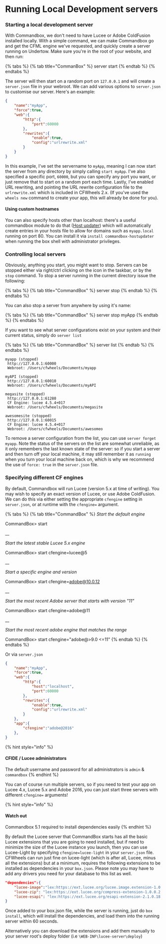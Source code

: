 # Running Local Development servers

### Starting a local development server

With Commandbox, we don't need to have Lucee or Adobe ColdFusion installed locally. With a simple command, we can make Commandbox go and get the CFML engine we've requested, and quickly create a server running on Undertow. Make sure you're in the root of your website, and then run:

{% tabs %}
{% tab title="CommanBox" %}
server start
{% endtab %}
{% endtabs %}

The server will then start on a random port on `127.0.0.1` and will create a `server.json` file in your webroot. We can add various options to `server.json` to customise our server. Here's an example:

```json
{
    "name":"myApp",
    "force":true,
    "web":{
        "http":{
            "port":60000
        },
        "rewrites":{
            "enable":true,
            "config":"urlrewrite.xml"
        }
    }
}
```

In this example, I've set the servername to `myApp`, meaning I can now start the server from any directory by simply calling `start myApp`. I've also specified a specific port, `60000`, but you can specify any port you want, or just remove that to start on a random port each time. Lastly, I've enabled URL rewriting, and pointing the URL rewrite configuration file to the `urlrewrite.xml` which is included in CFWheels 2.x. (If you've used the `wheels new` command to create your app, this will already be done for you).

#### Using custom hostnames

You can also specify hosts other than localhost: there's a useful commandbox module to do that ([Host updater](https://www.forgebox.io/view/commandbox-hostupdater)) which will automatically create entries in your hosts file to allow for domains such as `myapp.local` running on port 80. You can install it via `install commandbox-hostupdater` when running the box shell with administrator privileges.

### Controlling local servers

Obviously, anything you start, you might want to stop. Servers can be stopped either via right/ctrl clicking on the icon in the taskbar, or by the `stop` command. To stop a server running in the current directory issue the following:

{% tabs %}
{% tab title="CommandBox" %}
server stop
{% endtab %}
{% endtabs %}

You can also stop a server from anywhere by using it's name:

{% tabs %}
{% tab title="CommandBox" %}
server stop myApp
{% endtab %}
{% endtabs %}

If you want to see what server configurations exist on your system and their current status, simply do `server list`

{% tabs %}
{% tab title="CommandBox" %}
server list
{% endtab %}
{% endtabs %}

```shell-session
myapp (stopped)
 http://127.0.0.1:60000
 Webroot: /Users/cfwheels/Documents/myapp

myAPI (stopped)
 http://127.0.0.1:60010
 Webroot: /Users/cfwheels/Documents/myAPI

megasite (stopped)
 http://127.0.0.1:61280
 CF Engine: lucee 4.5.4+017
 Webroot: /Users/cfwheels/Documents/megasite

awesomesite (stopped)
 http://127.0.0.1:60015
 CF Engine: lucee 4.5.4+017
 Webroot: /Users/cfwheels/Documents/awesomeo
```

To remove a server configuration from the list, you can use `server forget myapp`. Note the status of the servers on the list are somewhat unreliable, as it only remembers the last known state of the server: so if you start a server and then turn off your local machine, it may still remember it as `running` when you turn your local machine back on, which is why we recommend the use of `force: true` in the `server.json` file.

### Specifying different CF engines

By default, Commandbox will run Lucee (version 5.x at time of writing). You may wish to specify an exact version of Lucee, or use Adobe ColdFusion. We can do this via either setting the appropriate `cfengine` setting in `server.json`, or at runtime with the `cfengine=` argument.

{% tabs %}
{% tab title="CommandBox" %}
_Start the default engine_

CommandBox> start

\_\_

_Start the latest stable Lucee 5.x engine_

CommandBox> start cfengine=lucee@5

\_\_

_Start a specific engine and version_

CommandBox> start cfengine=adobe@10.0.12

\_\_

_Start the most recent Adobe server that starts with version "11"_

CommandBox> start cfengine=adobe@11

\_\_

_Start the most recent adobe engine that matches the range_

CommandBox> start cfengine="adobe@>9.0 <=11"
{% endtab %}
{% endtabs %}

Or via `server.json`

```json
{
    "name":"myApp",
    "force":true,
    "web":{
        "http":{
            "host":"localhost",
            "port":60000
        },
        "rewrites":{
            "enable":true,
            "config":"urlrewrite.xml"
        }
    },
    "app":{
        "cfengine":"adobe@2016"
    },
}
```

{% hint style="info" %}
#### CFIDE / Lucee administrators

The default username and password for all administrators is `admin` & `commandbox`
{% endhint %}

You can of course run multiple servers, so if you need to test your app on Lucee 4.x, Lucee 5.x and Adobe 2016, you can just start three servers with different `cfengine=` arguments!

{% hint style="info" %}
#### Watch out

Commandbox 5.1 required to install dependencies easily
{% endhint %}

By default the Lucee server that CommandBox starts has all the basic Lucee extensions that you are going to need installed, but if need to minimize the size of the Lucee instance you launch, then you can use Lucee-Light by specifying `cfengine=lucee-light` in your `server.json` file. CFWheels can run just fine on lucee-light (which is after all, Lucee, minus all the extensions) but at a minimum, requires the following extensions to be installed as dependencies in your `box.json`. Please note you may have to add any drivers you need for your database to this list as well.

```json
"dependencies":{
    "lucee-image":"lex:https://ext.lucee.org/lucee.image.extension-1.0.0.35.lex",
    "lucee-zip": "lex:https://ext.lucee.org/compress-extension-1.0.0.2.lex",
    "lucee-esapi": "lex:https://ext.lucee.org/esapi-extension-2.1.0.18.lex"
}
```

Once added to your box.json file, while the server is running, just do `box install`, which will install the dependencies, and load them into the running server within 60 seconds.

Alternatively you can download the extensions and add them manually to your server root's deploy folder (i.e `\WEB-INF\lucee-server\deploy`)
